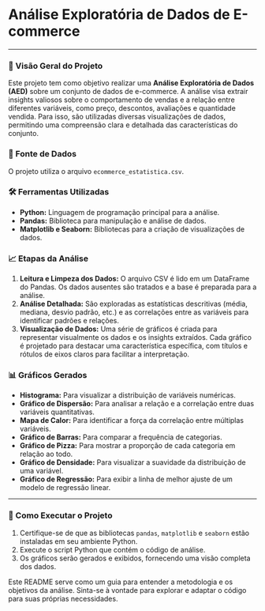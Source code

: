 # Análise Exploratória de Dados de E-commerce

---

### 📖 Visão Geral do Projeto

Este projeto tem como objetivo realizar uma **Análise Exploratória de Dados (AED)** sobre um conjunto de dados de e-commerce. A análise visa extrair insights valiosos sobre o comportamento de vendas e a relação entre diferentes variáveis, como preço, descontos, avaliações e quantidade vendida. Para isso, são utilizadas diversas visualizações de dados, permitindo uma compreensão clara e detalhada das características do conjunto.

### 📁 Fonte de Dados

O projeto utiliza o arquivo `ecommerce_estatistica.csv`.

### 🛠️ Ferramentas Utilizadas

* **Python:** Linguagem de programação principal para a análise.
* **Pandas:** Biblioteca para manipulação e análise de dados.
* **Matplotlib e Seaborn:** Bibliotecas para a criação de visualizações de dados.

### 📈 Etapas da Análise

1.  **Leitura e Limpeza dos Dados:** O arquivo CSV é lido em um DataFrame do Pandas. Os dados ausentes são tratados e a base é preparada para a análise.
2.  **Análise Detalhada:** São exploradas as estatísticas descritivas (média, mediana, desvio padrão, etc.) e as correlações entre as variáveis para identificar padrões e relações.
3.  **Visualização de Dados:** Uma série de gráficos é criada para representar visualmente os dados e os insights extraídos. Cada gráfico é projetado para destacar uma característica específica, com títulos e rótulos de eixos claros para facilitar a interpretação.

### 📊 Gráficos Gerados

* **Histograma:** Para visualizar a distribuição de variáveis numéricas.
* **Gráfico de Dispersão:** Para analisar a relação e a correlação entre duas variáveis quantitativas.
* **Mapa de Calor:** Para identificar a força da correlação entre múltiplas variáveis.
* **Gráfico de Barras:** Para comparar a frequência de categorias.
* **Gráfico de Pizza:** Para mostrar a proporção de cada categoria em relação ao todo.
* **Gráfico de Densidade:** Para visualizar a suavidade da distribuição de uma variável.
* **Gráfico de Regressão:** Para exibir a linha de melhor ajuste de um modelo de regressão linear.

---

### 🚀 Como Executar o Projeto

1.  Certifique-se de que as bibliotecas `pandas`, `matplotlib` e `seaborn` estão instaladas em seu ambiente Python.
2.  Execute o script Python que contém o código de análise.
3.  Os gráficos serão gerados e exibidos, fornecendo uma visão completa dos dados.

Este README serve como um guia para entender a metodologia e os objetivos da análise. Sinta-se à vontade para explorar e adaptar o código para suas próprias necessidades.
